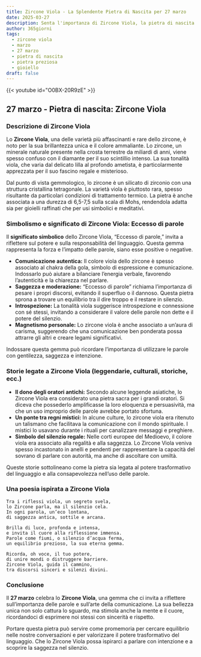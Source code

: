 ```yaml
---
title: Zircone Viola - La Splendente Pietra di Nascita per 27 marzo
date: 2025-03-27
description: Senta l'importanza di Zircone Viola, la pietra di nascita di 27 marzo che simboleggia Eccesso di parole. Lasci che la sua bellezza e il suo significato illuminino la sua giornata.
author: 365giorni
tags:
  - zircone viola
  - marzo
  - 27 marzo
  - pietra di nascita
  - pietra preziosa
  - gioiello
draft: false
---
```


{{< youtube id="O0BX-20R9zE" >}}

## 27 marzo - Pietra di nascita: Zircone Viola

### Descrizione di Zircone Viola

Lo **Zircone Viola**, una delle varietà più affascinanti e rare dello zircone, è noto per la sua brillantezza unica e il colore ammaliante. Lo zircone, un minerale naturale presente nella crosta terrestre da miliardi di anni, viene spesso confuso con il diamante per il suo scintillio intenso. La sua tonalità viola, che varia dal delicato lilla al profondo ametista, è particolarmente apprezzata per il suo fascino regale e misterioso.

Dal punto di vista gemmologico, lo zircone è un silicato di zirconio con una struttura cristallina tetragonale. La varietà viola è piuttosto rara, spesso risultante da particolari condizioni di trattamento termico. La pietra è anche associata a una durezza di 6,5-7,5 sulla scala di Mohs, rendendola adatta sia per gioielli raffinati che per usi simbolici e meditativi.

### Simbolismo e significato di Zircone Viola: Eccesso di parole

Il **significato simbolico** dello Zircone Viola, “Eccesso di parole,” invita a riflettere sul potere e sulla responsabilità del linguaggio. Questa gemma rappresenta la forza e l’impatto delle parole, siano esse positive o negative.

- **Comunicazione autentica:** Il colore viola dello zircone è spesso associato al chakra della gola, simbolo di espressione e comunicazione. Indossarlo può aiutare a bilanciare l’energia verbale, favorendo l’autenticità e la chiarezza nel parlare.
- **Saggezza e moderazione:** “Eccesso di parole” richiama l’importanza di pesare i propri discorsi, evitando il superfluo o il dannoso. Questa pietra sprona a trovare un equilibrio tra il dire troppo e il restare in silenzio.
- **Introspezione:** La tonalità viola suggerisce introspezione e connessione con sé stessi, invitando a considerare il valore delle parole non dette e il potere del silenzio.
- **Magnetismo personale:** Lo zircone viola è anche associato a un’aura di carisma, suggerendo che una comunicazione ben ponderata possa attrarre gli altri e creare legami significativi.

Indossare questa gemma può ricordare l’importanza di utilizzare le parole con gentilezza, saggezza e intenzione.

### Storie legate a Zircone Viola (leggendarie, culturali, storiche, ecc.)

- **Il dono degli oratori antichi:** Secondo alcune leggende asiatiche, lo Zircone Viola era considerato una pietra sacra per i grandi oratori. Si diceva che possederlo amplificasse la loro eloquenza e persuasività, ma che un uso improprio delle parole avrebbe portato sfortuna.
- **Un ponte tra regni mistici:** In alcune culture, lo zircone viola era ritenuto un talismano che facilitava la comunicazione con il mondo spirituale. I mistici lo usavano durante i rituali per canalizzare messaggi e preghiere.
- **Simbolo del silenzio regale:** Nelle corti europee del Medioevo, il colore viola era associato alla regalità e alla saggezza. Lo Zircone Viola veniva spesso incastonato in anelli e pendenti per rappresentare la capacità del sovrano di parlare con autorità, ma anche di ascoltare con umiltà.

Queste storie sottolineano come la pietra sia legata al potere trasformativo del linguaggio e alla consapevolezza nell’uso delle parole.

### Una poesia ispirata a Zircone Viola

```
Tra i riflessi viola, un segreto svela,  
lo Zircone parla, ma il silenzio cela.  
In ogni parola, un’eco lontana,  
di saggezza antica, sottile e arcana.  

Brilla di luce, profonda e intensa,  
e invita il cuore alla riflessione immensa.  
Parole come fiumi, o silenzio d’acqua ferma,  
un equilibrio prezioso, la sua eterna gemma.  

Ricorda, oh voce, il tuo potere,  
di unire mondi o distruggere barriere.  
Zircone Viola, guida il cammino,  
tra discorsi sinceri e silenzi divini.  
```

### Conclusione

Il **27 marzo** celebra lo **Zircone Viola**, una gemma che ci invita a riflettere sull’importanza delle parole e sull’arte della comunicazione. La sua bellezza unica non solo cattura lo sguardo, ma stimola anche la mente e il cuore, ricordandoci di esprimere noi stessi con sincerità e rispetto.

Portare questa pietra può servire come promemoria per cercare equilibrio nelle nostre conversazioni e per valorizzare il potere trasformativo del linguaggio. Che lo Zircone Viola possa ispirarci a parlare con intenzione e a scoprire la saggezza nel silenzio.
